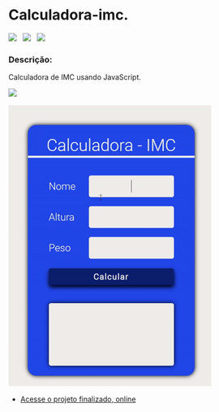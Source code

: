 <h1> Calculadora-imc.</h1>

<p>
<img src="https://img.shields.io/github/license/lucasbizachi/calculadora-imc"/>&#160;&#160;
<img src="https://img.shields.io/github/languages/count/lucasbizachi/calculadora-imc"/>&#160;&#160;
<img src="https://img.shields.io/github/languages/top/lucasbizachi/calculadora-imc"/>&#160;&#160;
</p>

<h3>Descrição:</h3>
<p>Calculadora de IMC usando JavaScript.</p>

<p>
   <img src="http://img.shields.io/static/v1?label=STATUS&message=%20Finalizado&color=GREEN&style=for-the-badge"/>
<p/>

<img src="assets/calculadora (2).gif"/>
 
- [Acesse o projeto finalizado, online]()
